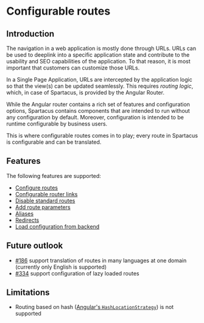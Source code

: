 # Configurable routes

## Introduction

The navigation in a web application is mostly done through URLs. URLs can be used to deeplink into a specific application state and contribute to the usability and SEO capabilities of the application. To that reason, it is most important that customers can customize those URLs.

In a Single Page Application, URLs are intercepted by the application logic so that the view(s) can be updated seamlessly. This requires *routing logic*, which, in case of Spartacus, is provided by the Angular Router.

While the Angular router contains a rich set of features and configuration options, Spartacus contains components that are intended to run without any configuration by default. Moreover, configuration is intended to be runtime configurable by business users.

This is where configurable routes comes in to play; every route in Spartacus is configurable and can be translated. 

## Features

The following features are supported:

- [Configure routes](./docs/configure-routes.md)
- [Configurable router links](./docs/configurable-router-links.md)
- [Disable standard routes](./docs/disable-standard-routes.md)
- [Add route parameters](./docs/add-route-parameters.md)
- [Aliases](./docs/route-aliases.md)
- [Redirects](./docs/redirects.md)
- [Load configuration from backend](./load-configuration-from-backend.md)

## Future outlook

- [#186](https://github.com/SAP/cloud-commerce-spartacus-storefront/issues/186) support translation of routes in many languages at one domain (currently only English is supported)
- [#334](https://github.com/SAP/cloud-commerce-spartacus-storefront/issues/334) support configuration of lazy loaded routes

## Limitations

- Routing based on hash ([Angular's `HashLocationStrategy`](https://angular.io/guide/router#appendix-locationstrategy-and-browser-url-styles)) is not supported